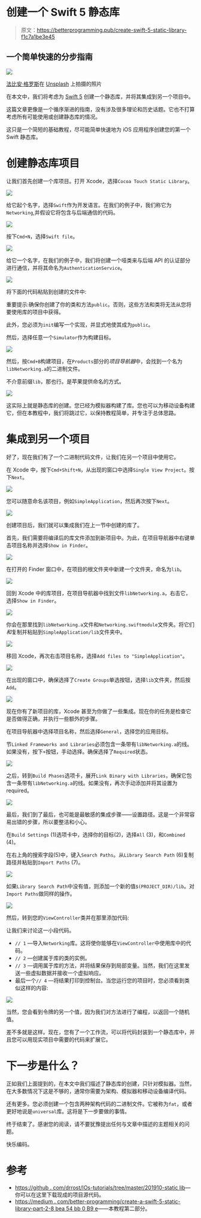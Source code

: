 # 创建一个 Swift 5 静态库

> 原文：<https://betterprogramming.pub/create-swift-5-static-library-f1c7a1be3e45>

## 一个简单快速的分步指南

![](img/8b80c04ba3ee0397b0e38682ab5d8091.png)

[法比安·格罗斯](https://unsplash.com/@grohsfabian?utm_source=unsplash&utm_medium=referral&utm_content=creditCopyText)在 [Unsplash](https://unsplash.com/s/photos/tutorial?utm_source=unsplash&utm_medium=referral&utm_content=creditCopyText) 上拍摄的照片

在本文中，我们将考虑为 [Swift 5](https://swift.org/blog/swift-5-released/) 创建一个静态库，并将其集成到另一个项目中。

这篇文章更像是一个循序渐进的指南，没有涉及很多理论和历史话题。它也不打算考虑所有可能使用或创建静态库的情况。

这只是一个简短的基础教程，尽可能简单快速地为 iOS 应用程序创建您的第一个 Swift 静态库。

# 创建静态库项目

让我们首先创建一个库项目。打开 Xcode，选择`Cocoa Touch Static Library`。

![](img/07ffd3bc67162fe50e9ebd2aaa755376.png)

给它起个名字，选择`Swift`作为开发语言。在我们的例子中，我们称它为`Networking`,并假设它将包含与后端通信的代码。

![](img/8e0133f460c02e93de5c3f0f8480e905.png)

按下`Cmd+N`，选择`Swift file`。

![](img/6c060b5687171993eb154a0541af3dd7.png)

给它一个名字，在我们的例子中，我们将创建一个哑类来与后端 API 的认证部分进行通信，并将其命名为`AuthenticationService`。

![](img/b02114f196c5f81accc6649dd7c82166.png)

将下面的代码粘贴到创建的文件中:

重要提示:确保你创建了你的类和方法`public`。否则，这些方法和类将无法从您将要使用库的项目中获得。

此外，您必须为`init`编写一个实现，并显式地使其成为`public`。

然后，选择任意一个`Simulator`作为构建目标。

![](img/8976bda77817c86ac270814c97ee382d.png)

然后，按`Cmd+B`构建项目，在`Products`部分的*项目导航器*中，会找到一个名为`libNetworking.a`的二进制文件。

不介意前缀`lib`，那也行。是苹果提供命名的方式。

![](img/ab9d16bb57ce3c427f5e27b3c422a7f7.png)

这实际上就是静态库的创建。您已经为模拟器构建了库。您也可以为移动设备构建它，但在本教程中，我们将跳过它，以保持教程简单，并专注于总体思路。

# 集成到另一个项目

好了，现在我们有了一个二进制代码文件，让我们在另一个项目中使用它。

在 Xcode 中，按下`Cmd+Shift+N`，从出现的窗口中选择`Single View Project`。按下`Next`。

![](img/1f9a7e768546973da4c23caff440a903.png)

您可以随意命名该项目，例如`SimpleApplication`，然后再次按下`Next`。

![](img/1ad3f76ed87fdee5151767c93f8e3ff6.png)

创建项目后，我们就可以集成我们在上一节中创建的库了。

首先，我们需要将编译后的库文件添加到新项目中。为此，在项目导航器中右键单击项目名称并选择`Show in Finder`。

![](img/55f37d472557d4b1bc18c2581c15622b.png)

在打开的 Finder 窗口中，在项目的根文件夹中新建一个文件夹，命名为`lib`。

![](img/79c45181048e9c24d404ce193c4ce296.png)

回到 Xcode 中的库项目，在项目导航器中找到文件`libNetworking.a`，右击它，选择`Show in Finder`。

![](img/57ea2a8060d4e91e4630df0660f58f52.png)

你会在那里找到`libNetworking.a`文件和`Networking.swiftmodule`文件夹。将它们*和*复制并粘贴到`SimpleApplication/lib`文件夹中。

![](img/3ab9a963d21b96b622ca036c564614fb.png)

移回 Xcode，再次右击项目名称，选择`Add files to "SimpleApplication"`。

![](img/a02df48564eada87f469a29d38896ee0.png)

在出现的窗口中，确保选择了`Create Groups`单选按钮，选择`lib`文件夹，然后按`Add`。

![](img/98954426d7bdb011c38751953c43aa6e.png)

现在你有了新项目的库，Xcode 甚至为你做了一些集成。现在你的任务是检查它是否做得正确，并执行一些额外的步骤。

在项目导航器中选择项目名称，然后选择`General`，选择您的应用目标。

节`Linked Frameworks and Libraries`必须包含一条带有`libNetworking.a`的线。如果没有，按下`+`按钮，手动选择。确保选择了`Required`状态。

![](img/0c3c7287afd31b6bf22587a173df47a3.png)

之后，转到`Build Phases`选项卡，展开`Link Binary with Libraries`，确保它包含一条带有`libNetworking.a`的线。如果没有，再次手动添加并将其设置为 required。

![](img/963bbb81f48913f3b5363c518e962e84.png)

最后，我们到了最后，也可能是最敏感的集成步骤——设置路径。这是一个非常容易出错的步骤，所以要整洁和小心。

在`Build Settings` (1)选项卡中，选择你的目标(2)，选择`All` (3)，和`Combined` (4)。

在右上角的搜索字段(5)中，键入`Search Paths`。从`Library Search Path` (6)复制路径并粘贴到`Import Paths` (7)。

![](img/7fde3e7c38670d3605b5131351e303a9.png)

如果`Library Search Path`中没有值，则添加一个新的值`$(PROJECT_DIR)/lib`。对`Import Paths`做同样的操作。

![](img/d2fafbe820a0933ea0d3a759dab94035.png)

然后，转到您的`ViewController`类并在那里添加代码:

让我们来讨论这一小段代码。

*   `// 1` —导入`Networking`库。这将使你能够在`ViewController`中使用库中的代码。
*   `// 2` —创建属于库的类的实例。
*   `// 3` —调用属于库的方法，并将结果保存到局部变量。当然，我们在这里发送一些虚拟数据并接收一个虚拟响应。
*   最后一个`// 4` —将结果打印到控制台。当您运行您的项目时，您必须看到类似这样的内容:

![](img/90f12113eb73b6ccb05b9f45afbf42df.png)

当然，您会看到令牌的另一个值，因为我们对方法进行了编程，以返回一个随机值。

差不多就是这样。现在，您有了一个工作流，可以将代码封装到一个静态库中，并且您可以用现实项目中需要的代码来扩展它。

# 下一步是什么？

正如我们上面提到的，在本文中我们描述了静态库的创建，只针对模拟器。当然，在大多数情况下这是不够的，通常你需要为架构、模拟器和移动设备编译代码。

还有更多。您必须创建一个包含两种架构代码的二进制文件。它被称为`fat`，或者更好地说是`universal`库。这将是下一步要做的事情。

终于结束了。感谢您的阅读，请不要犹豫提出任何与文章中描述的主题相关的问题。

快乐编码。

# 参考

*   [https://github . com/drrost/IOs-tutorials/tree/master/201910-static lib](https://github.com/drrost/ios-tutorials/tree/master/201910-StaticLib)—你可以在这里下载现成的项目源代码。
*   [https://medium . com/better-programming/create-a-swift-5-static-library-part-2-8 bea 54 bb 0 B9 e](https://medium.com/better-programming/create-a-swift-5-static-library-part-2-8bea54bb0b9e)——本教程第二部分。